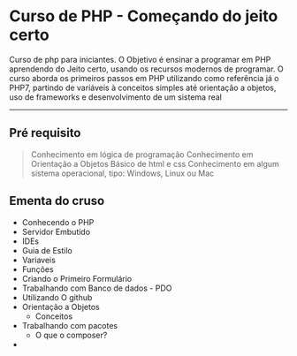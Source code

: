 Curso de PHP - Começando do jeito certo
===================
Curso de php para iniciantes. O Objetivo é ensinar a programar em PHP aprendendo do Jeito certo, usando os recursos modernos de programar. O curso aborda os primeiros passos em PHP utilizando como referência já o PHP7, partindo de variáveis à conceitos simples até orientação a objetos, uso de frameworks e desenvolvimento de um sistema real

----------
Pré requisito
-------------
> Conhecimento em lógica de programação
> Conhecimento em Orientação a Objetos
> Básico de html e css
> Conhecimento em algum sistema operacional, tipo: Windows, Linux ou Mac

Ementa do cruso
---------------

 - Conhecendo o PHP
 - Servidor Embutido
 - IDEs
 - Guia de Estilo
 - Variaveis
 - Funções
 - Criando o Primeiro Formulário
 - Trabalhando com Banco de dados - PDO
 - Utilizando O github
 - Orientação a Objetos
	 - Conceitos
 - Trabalhando com pacotes
	 - O que o composer?
 - 

